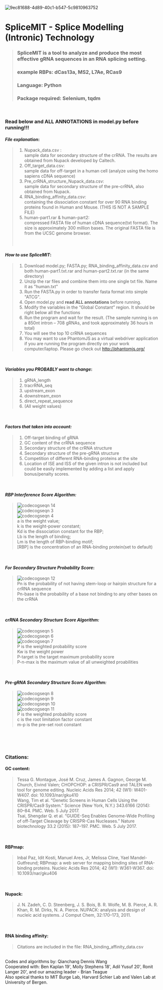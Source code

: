 ![9ec81688-4d89-40c1-b547-5c9810963752](https://user-images.githubusercontent.com/29665985/27970945-d206ef36-631e-11e7-97a0-36deb037e9af.png)
# SpliceMIT - Splice Modelling (Intronic) Technology
>### SpliceMIT is a tool to analyze and produce the most effective gRNA sequences in an RNA splicing setting.<br />
>### example RBPs: dCas13a, MS2, L7Ae, RCas9 <br />
>### Language: Python <br />
>### Package required: Selenium, tqdm <br />
<br />

### **Read below and ALL ANNOTATIONS in model.py before running!!!**

#### *File explanation*: <br />
>1.	Nupack_data.csv : <br />sample data for secondary structure of the crRNA. The results are obtained from Nupack developed by Caltech.
>2.	Off_target_data.csv: <br />sample data for off-target in a human cell (analyze using the homo sapiens cDNA sequence)
>3.	Pre_crRNA_structure_Nupack_data.csv: <br />sample data for secondary structure of the pre-crRNA, also obtained from Nupack.
>4.	RNA_binding_affinity_data.csv: <br />containing the dissociation constant for over 90 RNA binding proteins found in Human and Mouse. (THIS IS NOT A SAMPLE FILE)
>5.	human-part1.rar & human-part2: <br />compressed FASTA file of human cDNA sequence(txt format). The size is approximately 300 million bases. The original FASTA file is from the UCSC genome browser.<br />
<br />   

#### *How to use SpliceMIT*:<br />
>1.	Download model.py; FASTA.py; RNA_binding_affinity_data.csv and both human-part1.txt.rar and human-part2.txt.rar (in the same directory)<br />
>2. Unzip the rar files and combine them into one single txt file. Name it as "human.txt" <br />
>3. Run the FASTA.py in order to transfer fasta format into simple "ATCG". <br />
>4.	Open model.py and **read ALL annotations** before running.<br />
>5.	Modify the variables in the “Global Constant” region. It should be right below all the functions<br />
>6.	Run the program and wait for the result. (The sample running is on a 850nt intron – 708 gRNAs, and took approximately 36 hours in total)<br />
>7.	You will see the top 10 crRNA sequences<br />
>8. You may want to use PhantomJS as a virtual webdriver application if you are running the program directly on your work computer/laptop. Please go check out http://phantomjs.org/ <br />
<br />

#### *Variables you PROBABLY want to change*:<br />
>1.	gRNA_length <br />
>2.	tracrRNA_seq <br />
>3.	upstream_exon <br />
>4.	downstream_exon <br />
>5.	direct_repeat_sequence <br />
>6.	(All weight values) <br />
<br />

#### *Factors that taken into account:* <br />
> 1. Off-target binding of gRNA <br />
> 2. GC content of the crRNA sequence <br />
> 3. Secondary structure of the crRNA structure <br />
> 4. Secondary structure of the pre-gRNA structure <br />
> 5. Competition of different RNA-binding proteins at the site <br />
> 6. Location of ISE and ISS of the given intron is not included but could be easily implemented by adding a list and apply bonus/penalty scores. <br />
<br />

#### *RBP Interference Score Algorithm:*
>![codecogseqn 14](https://user-images.githubusercontent.com/29665985/27987285-1667b48e-63d9-11e7-9d3b-7e37eabf201a.gif) <br />
>![codecogseqn 3](https://user-images.githubusercontent.com/29665985/27973208-3d452120-6327-11e7-825c-c63ecd6dc7d7.gif) <br />
>![codecogseqn 4](https://user-images.githubusercontent.com/29665985/27973317-a481661e-6327-11e7-81e4-85f5d02110d5.gif) <br />
> a is the weight value; <br />
> k is the weight-power constant; <br /> 
> Kd is the dissociation constant for the RBP;<br /> 
> Lb is the length of binding; <br />
> Lm is the length of RBP-binding motif; <br />
> [RBP] is the concentration of an RNA-binding protein(set to default) <br />
<br />

#### *For Secondary Structure Probability Score*:
>![codecogseqn 12](https://user-images.githubusercontent.com/29665985/27980540-bc5257aa-634d-11e7-94c9-21684a58b5c2.gif) <br />
> Pn is the probability of not having stem-loop or hairpin structure for a crRNA sequence <br />
> Pn-base is the probability of a base not binding to any other bases on the crRNA <br />
<br />

#### *crRNA Secondary Structure Score Algorithm:*
>![codecogseqn 5](https://user-images.githubusercontent.com/29665985/27974015-22e0a7f2-632a-11e7-87c1-024d5cd66d6d.gif) <br />
>![codecogseqn 6](https://user-images.githubusercontent.com/29665985/27974172-d6fd853e-632a-11e7-9f94-3589de98c04e.gif) <br />
>![codecogseqn 7](https://user-images.githubusercontent.com/29665985/27974339-96679c8e-632b-11e7-8ed9-605a06209def.gif) <br />
> P is the weighted probability score <br />
> Kw is the weight power <br />
> P-target is the target maximum probability score <br />
> P-n-max is the maximum value of all unweighted proabilities <br />
<br />

#### *Pre-gRNA Secondary Structure Score Algorithm:*
>![codecogseqn 8](https://user-images.githubusercontent.com/29665985/27974631-d52888b0-632c-11e7-8451-7e7b6113c25e.gif) <br />
>![codecogseqn 9](https://user-images.githubusercontent.com/29665985/27974680-02468284-632d-11e7-9d94-8143f5e1edf3.gif) <br />
>![codecogseqn 10](https://user-images.githubusercontent.com/29665985/27974788-797d4fa4-632d-11e7-8675-2064888dd0f0.gif) <br />
>![codecogseqn 11](https://user-images.githubusercontent.com/29665985/27974867-cd033328-632d-11e7-88f2-4202404c9285.gif) <br />
> P is the weighted probability score <br />
> c is the root limitation factor constant <br />
> m-p is the pre-set root constant <br />
<br />




<br />
<br />

### Citations: <br />

#### GC content: <br />
>  Tessa G. Montague, José M. Cruz, James A. Gagnon, George M. Church, Eivind Valen; CHOPCHOP: a CRISPR/Cas9 and TALEN web tool for genome editing. Nucleic Acids Res 2014; 42 (W1): W401-W407. doi: 10.1093/nar/gku410 <br />
>  Wang, Tim et al. “Genetic Screens in Human Cells Using the CRISPR/Cas9 System.” Science (New York, N.Y.) 343.6166 (2014): 80–84. PMC. Web. 5 July 2017. <br />
>  Tsai, Shengdar Q. et al. “GUIDE-Seq Enables Genome-Wide Profiling of off-Target Cleavage by CRISPR-Cas Nucleases.” Nature biotechnology 33.2 (2015): 187–197. PMC. Web. 5 July 2017. <br />
<br />

#### RBPmap: <br />
>  Inbal Paz, Idit Kosti, Manuel Ares, Jr, Melissa Cline, Yael Mandel-Gutfreund; RBPmap: a web server for mapping binding sites of RNA-binding proteins. Nucleic Acids Res 2014; 42 (W1): W361-W367. doi: 10.1093/nar/gku406 <br />
<br />

#### Nupack: <br />
>  J. N. Zadeh, C. D. Steenberg, J. S. Bois, B. R. Wolfe, M. B. Pierce, A. R. Khan, R. M. Dirks, N. A. Pierce. NUPACK: analysis and design of nucleic acid systems. J Comput Chem, 32:170–173, 2011. <br /> 
<br />

#### RNA binding affinity:<br />
>Citations are included in the file: RNA_binding_affinity_data.csv <br />

<br />
Codes and algorithms by: Qianchang Dennis Wang <br />
Cooperated with: Ben Kaplan 19', Molly Stephens 18', Adil Yusuf 20', Ronit Langer 20', and our amazing leader - Brian Teague <br />
Also speical thanks to MIT Burge Lab, Harvard Schier Lab and Valen Lab at University of Bergen.
